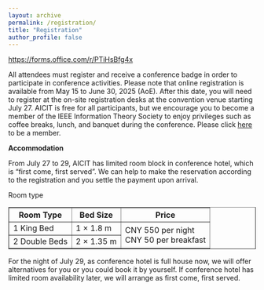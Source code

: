 ```yaml
---
layout: archive
permalink: /registration/
title: "Registration"
author_profile: false
---
```



<a href="https://forms.office.com/r/PTiHsBfg4x" target="_blank">https://forms.office.com/r/PTiHsBfg4x</a>

All attendees must register and receive a conference badge in order to participate in conference activities. Please note that online registration is available from May 15 to June 30, 2025 (AoE). After this date, you will need to register at the on-site registration desks at the convention venue starting July 27. AICIT is free for all participants, but we encourage you to become a member of the IEEE Information Theory Society to enjoy privileges such as coffee breaks, lunch, and banquet during the conference. Please click <a href="https://www.ieee.org/membership-catalog/productdetail/showProductDetailPage.html?product=MEMIT012&searchResults=Y" target="_blank">here</a> to be a member.

**Accommodation**

From July 27 to 29, AICIT has limited room block in conference hotel, which is “first come, first served”. We can help to make the reservation according to the registration and you settle the payment upon arrival.

Room type

<table border="1" cellpadding="8" cellspacing="0">
  <thead>
    <tr>
      <th>Room Type</th>
      <th>Bed Size</th>
      <th>Price</th>
    </tr>
  </thead>
  <tbody>
    <tr>
      <td>1 King Bed</td>
      <td>1 × 1.8 m</td>
      <td rowspan="2">
        CNY 550 per night<br>
        CNY 50 per breakfast
      </td>
    </tr>
    <tr>
      <td>2 Double Beds</td>
      <td>2 × 1.35 m</td>
    </tr>
  </tbody>
</table>


For the night of July 29, as conference hotel is full house now, we will offer alternatives for you or you could book it by yourself. If conference hotel has limited room availability later, we will arrange as first come, first served.

